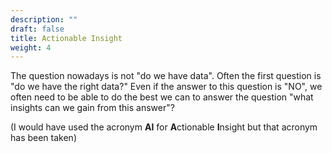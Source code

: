 ```yaml
---
description: ""
draft: false
title: Actionable Insight
weight: 4
---
```


The question nowadays is not "do we have data". Often the first question is "do we have the right data?"   Even if the answer to this question is "NO", we often need to be able to do the best we can to answer the question "what insights can we gain from this answer"?

(I would have used the acronym **AI** for **A**ctionable **I**nsight but that acronym has been taken)
